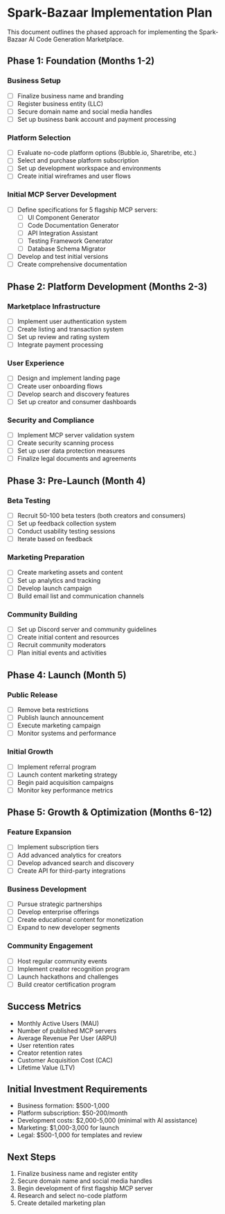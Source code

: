 # Spark-Bazaar Implementation Plan

This document outlines the phased approach for implementing the Spark-Bazaar AI Code Generation Marketplace.

## Phase 1: Foundation (Months 1-2)

### Business Setup

- [ ] Finalize business name and branding
- [ ] Register business entity (LLC)
- [ ] Secure domain name and social media handles
- [ ] Set up business bank account and payment processing

### Platform Selection

- [ ] Evaluate no-code platform options (Bubble.io, Sharetribe, etc.)
- [ ] Select and purchase platform subscription
- [ ] Set up development workspace and environments
- [ ] Create initial wireframes and user flows

### Initial MCP Server Development

- [ ] Define specifications for 5 flagship MCP servers:
  - [ ] UI Component Generator
  - [ ] Code Documentation Generator
  - [ ] API Integration Assistant
  - [ ] Testing Framework Generator
  - [ ] Database Schema Migrator
- [ ] Develop and test initial versions
- [ ] Create comprehensive documentation

## Phase 2: Platform Development (Months 2-3)

### Marketplace Infrastructure

- [ ] Implement user authentication system
- [ ] Create listing and transaction system
- [ ] Set up review and rating system
- [ ] Integrate payment processing

### User Experience

- [ ] Design and implement landing page
- [ ] Create user onboarding flows
- [ ] Develop search and discovery features
- [ ] Set up creator and consumer dashboards

### Security and Compliance

- [ ] Implement MCP server validation system
- [ ] Create security scanning process
- [ ] Set up user data protection measures
- [ ] Finalize legal documents and agreements

## Phase 3: Pre-Launch (Month 4)

### Beta Testing

- [ ] Recruit 50-100 beta testers (both creators and consumers)
- [ ] Set up feedback collection system
- [ ] Conduct usability testing sessions
- [ ] Iterate based on feedback

### Marketing Preparation

- [ ] Create marketing assets and content
- [ ] Set up analytics and tracking
- [ ] Develop launch campaign
- [ ] Build email list and communication channels

### Community Building

- [ ] Set up Discord server and community guidelines
- [ ] Create initial content and resources
- [ ] Recruit community moderators
- [ ] Plan initial events and activities

## Phase 4: Launch (Month 5)

### Public Release

- [ ] Remove beta restrictions
- [ ] Publish launch announcement
- [ ] Execute marketing campaign
- [ ] Monitor systems and performance

### Initial Growth

- [ ] Implement referral program
- [ ] Launch content marketing strategy
- [ ] Begin paid acquisition campaigns
- [ ] Monitor key performance metrics

## Phase 5: Growth & Optimization (Months 6-12)

### Feature Expansion

- [ ] Implement subscription tiers
- [ ] Add advanced analytics for creators
- [ ] Develop advanced search and discovery
- [ ] Create API for third-party integrations

### Business Development

- [ ] Pursue strategic partnerships
- [ ] Develop enterprise offerings
- [ ] Create educational content for monetization
- [ ] Expand to new developer segments

### Community Engagement

- [ ] Host regular community events
- [ ] Implement creator recognition program
- [ ] Launch hackathons and challenges
- [ ] Build creator certification program

## Success Metrics

- Monthly Active Users (MAU)
- Number of published MCP servers
- Average Revenue Per User (ARPU)
- User retention rates
- Creator retention rates
- Customer Acquisition Cost (CAC)
- Lifetime Value (LTV)

## Initial Investment Requirements

- Business formation: $500-1,000
- Platform subscription: $50-200/month
- Development costs: $2,000-5,000 (minimal with AI assistance)
- Marketing: $1,000-3,000 for launch
- Legal: $500-1,000 for templates and review

## Next Steps

1. Finalize business name and register entity
2. Secure domain name and social media handles
3. Begin development of first flagship MCP server
4. Research and select no-code platform
5. Create detailed marketing plan
